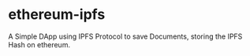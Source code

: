 # ethereum-ipfs
A Simple DApp using IPFS Protocol to save Documents, storing the IPFS Hash on ethereum.
